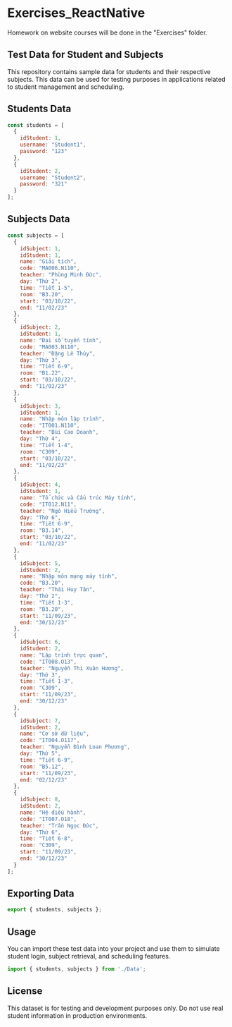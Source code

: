 # Exercises_ReactNative

Homework on website courses will be done in the "Exercises" folder.

## Test Data for Student and Subjects

This repository contains sample data for students and their respective subjects. This data can be used for testing purposes in applications related to student management and scheduling.

## Students Data
```javascript
const students = [
  {
    idStudent: 1,
    username: "Student1",
    password: "123"
  },
  {
    idStudent: 2,
    username: "Student2",
    password: "321"
  }
];
```

## Subjects Data
```javascript
const subjects = [
  {
    idSubject: 1,
    idStudent: 1,
    name: "Giải tích",
    code: "MA006.N110",
    teacher: "Phùng Minh Đức",
    day: "Thứ 2",
    time: "Tiết 1-5",
    room: "B3.20",
    start: "03/10/22",
    end: "11/02/23"
  },
  {
    idSubject: 2,
    idStudent: 1,
    name: "Đại số tuyến tính",
    code: "MA003.N110",
    teacher: "Đặng Lê Thúy",
    day: "Thứ 3",
    time: "Tiết 6-9",
    room: "B1.22",
    start: "03/10/22",
    end: "11/02/23"
  },
  {
    idSubject: 3,
    idStudent: 1,
    name: "Nhập môn lập trình",
    code: "IT001.N110",
    teacher: "Bùi Cao Doanh",
    day: "Thứ 4",
    time: "Tiết 1-4",
    room: "C309",
    start: "03/10/22",
    end: "11/02/23"
  },
  {
    idSubject: 4,
    idStudent: 1,
    name: "Tổ chức và Cấu trúc Máy tính",
    code: "IT012.N11",
    teacher: "Ngô Hiếu Trường",
    day: "Thứ 6",
    time: "Tiết 6-9",
    room: "B3.14",
    start: "03/10/22",
    end: "11/02/23"
  },
  {
    idSubject: 5,
    idStudent: 2,
    name: "Nhập môn mạng máy tính",
    code: "B3.20",
    teacher: "Thái Huy Tân",
    day: "Thứ 2",
    time: "Tiết 1-3",
    room: "B3.20",
    start: "11/09/23",
    end: "30/12/23"
  },
  {
    idSubject: 6,
    idStudent: 2,
    name: "Lập trình trực quan",
    code: "IT008.O13",
    teacher: "Nguyễn Thị Xuân Hương",
    day: "Thứ 3",
    time: "Tiết 1-3",
    room: "C309",
    start: "11/09/23",
    end: "30/12/23"
  },
  {
    idSubject: 7,
    idStudent: 2,
    name: "Cơ sở dữ liệu",
    code: "IT004.O117",
    teacher: "Nguyễn Đình Loan Phương",
    day: "Thứ 5",
    time: "Tiết 6-9",
    room: "B5.12",
    start: "11/09/23",
    end: "02/12/23"
  },
  {
    idSubject: 8,
    idStudent: 2,
    name: "Hệ điều hành",
    code: "IT007.O18",
    teacher: "Trần Ngọc Đức",
    day: "Thứ 6",
    time: "Tiết 6-8",
    room: "C309",
    start: "11/09/23",
    end: "30/12/23"
  }
];
```

## Exporting Data
```javascript
export { students, subjects };
```

## Usage
You can import these test data into your project and use them to simulate student login, subject retrieval, and scheduling features.
```javascript
import { students, subjects } from './Data';
```

## License
This dataset is for testing and development purposes only. Do not use real student information in production environments.

